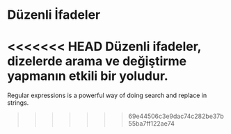 # Düzenli İfadeler

<<<<<<< HEAD
Düzenli ifadeler, dizelerde arama ve değiştirme yapmanın etkili bir yoludur.
=======
Regular expressions is a powerful way of doing search and replace in strings.
>>>>>>> 69e44506c3e9dac74c282be37b55ba7ff122ae74
